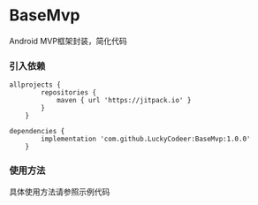 # BaseMvp
Android MVP框架封装，简化代码

### 引入依赖

```
allprojects {
		repositories {
			maven { url 'https://jitpack.io' }
		}
	}
```

```
dependencies {
	    implementation 'com.github.LuckyCodeer:BaseMvp:1.0.0'
	}
```

### 使用方法
具体使用方法请参照示例代码